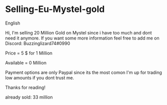# Selling-Eu-Mystel-gold


English

Hi, I'm selling 20 Million Gold on Mystel since i have too much and dont need it anymore. If you want some more information feel free to add me on Discord: Buzzinglizard74#0990


Price = 5 $ for 1 Million

Available = 0 Million

Payment options are only Paypal since its the most comon
I'm up for trading low amounts if you dont trust me.

Thanks for reading!

already sold: 33 million

